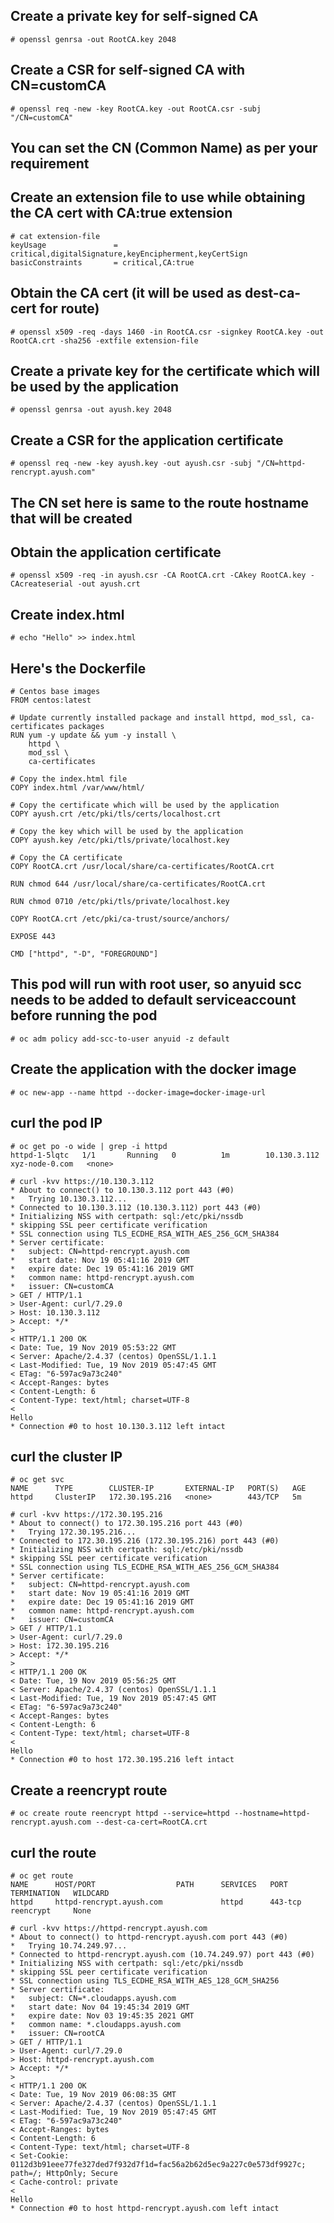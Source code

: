 ## Create a private key for self-signed CA
```
# openssl genrsa -out RootCA.key 2048
```

## Create a CSR for self-signed CA with CN=customCA
```
# openssl req -new -key RootCA.key -out RootCA.csr -subj "/CN=customCA"
```

## You can set the CN (Common Name) as per your requirement

## Create an extension file to use while obtaining the CA cert with CA:true extension
```
# cat extension-file 
keyUsage               = critical,digitalSignature,keyEncipherment,keyCertSign
basicConstraints       = critical,CA:true
```

## Obtain the CA cert (it will be used as dest-ca-cert for route)
```
# openssl x509 -req -days 1460 -in RootCA.csr -signkey RootCA.key -out RootCA.crt -sha256 -extfile extension-file
```

## Create a private key for the certificate which will be used by the application
```
# openssl genrsa -out ayush.key 2048
```

## Create a CSR for the application certificate
``` 
# openssl req -new -key ayush.key -out ayush.csr -subj "/CN=httpd-rencrypt.ayush.com"
```

## The CN set here is same to the route hostname that will be created

## Obtain the application certificate
```
# openssl x509 -req -in ayush.csr -CA RootCA.crt -CAkey RootCA.key -CAcreateserial -out ayush.crt
```

## Create index.html
```
# echo "Hello" >> index.html
```

## Here's the Dockerfile
```
# Centos base images
FROM centos:latest

# Update currently installed package and install httpd, mod_ssl, ca-certificates packages
RUN yum -y update && yum -y install \
    httpd \
    mod_ssl \
    ca-certificates

# Copy the index.html file
COPY index.html /var/www/html/

# Copy the certificate which will be used by the application
COPY ayush.crt /etc/pki/tls/certs/localhost.crt

# Copy the key which will be used by the application
COPY ayush.key /etc/pki/tls/private/localhost.key

# Copy the CA certificate
COPY RootCA.crt /usr/local/share/ca-certificates/RootCA.crt

RUN chmod 644 /usr/local/share/ca-certificates/RootCA.crt

RUN chmod 0710 /etc/pki/tls/private/localhost.key 

COPY RootCA.crt /etc/pki/ca-trust/source/anchors/

EXPOSE 443

CMD ["httpd", "-D", "FOREGROUND"]
```

## This pod will run with root user, so anyuid scc needs to be added to default serviceaccount before running the pod
```
# oc adm policy add-scc-to-user anyuid -z default
```

## Create the application with the docker image
```
# oc new-app --name httpd --docker-image=docker-image-url
```

## curl the pod IP
```
# oc get po -o wide | grep -i httpd
httpd-1-5lqtc   1/1       Running   0          1m        10.130.3.112   xyz-node-0.com   <none>

# curl -kvv https://10.130.3.112
* About to connect() to 10.130.3.112 port 443 (#0)
*   Trying 10.130.3.112...
* Connected to 10.130.3.112 (10.130.3.112) port 443 (#0)
* Initializing NSS with certpath: sql:/etc/pki/nssdb
* skipping SSL peer certificate verification
* SSL connection using TLS_ECDHE_RSA_WITH_AES_256_GCM_SHA384
* Server certificate:
* 	subject: CN=httpd-rencrypt.ayush.com
* 	start date: Nov 19 05:41:16 2019 GMT
* 	expire date: Dec 19 05:41:16 2019 GMT
* 	common name: httpd-rencrypt.ayush.com
* 	issuer: CN=customCA
> GET / HTTP/1.1
> User-Agent: curl/7.29.0
> Host: 10.130.3.112
> Accept: */*
> 
< HTTP/1.1 200 OK
< Date: Tue, 19 Nov 2019 05:53:22 GMT
< Server: Apache/2.4.37 (centos) OpenSSL/1.1.1
< Last-Modified: Tue, 19 Nov 2019 05:47:45 GMT
< ETag: "6-597ac9a73c240"
< Accept-Ranges: bytes
< Content-Length: 6
< Content-Type: text/html; charset=UTF-8
< 
Hello
* Connection #0 to host 10.130.3.112 left intact
```

## curl the cluster IP
```
# oc get svc
NAME      TYPE        CLUSTER-IP       EXTERNAL-IP   PORT(S)   AGE
httpd     ClusterIP   172.30.195.216   <none>        443/TCP   5m

# curl -kvv https://172.30.195.216
* About to connect() to 172.30.195.216 port 443 (#0)
*   Trying 172.30.195.216...
* Connected to 172.30.195.216 (172.30.195.216) port 443 (#0)
* Initializing NSS with certpath: sql:/etc/pki/nssdb
* skipping SSL peer certificate verification
* SSL connection using TLS_ECDHE_RSA_WITH_AES_256_GCM_SHA384
* Server certificate:
* 	subject: CN=httpd-rencrypt.ayush.com
* 	start date: Nov 19 05:41:16 2019 GMT
* 	expire date: Dec 19 05:41:16 2019 GMT
* 	common name: httpd-rencrypt.ayush.com
* 	issuer: CN=customCA
> GET / HTTP/1.1
> User-Agent: curl/7.29.0
> Host: 172.30.195.216
> Accept: */*
> 
< HTTP/1.1 200 OK
< Date: Tue, 19 Nov 2019 05:56:25 GMT
< Server: Apache/2.4.37 (centos) OpenSSL/1.1.1
< Last-Modified: Tue, 19 Nov 2019 05:47:45 GMT
< ETag: "6-597ac9a73c240"
< Accept-Ranges: bytes
< Content-Length: 6
< Content-Type: text/html; charset=UTF-8
< 
Hello
* Connection #0 to host 172.30.195.216 left intact
```

## Create a reencrypt route
```
# oc create route reencrypt httpd --service=httpd --hostname=httpd-rencrypt.ayush.com --dest-ca-cert=RootCA.crt
```

## curl the route
```
# oc get route
NAME      HOST/PORT                  PATH      SERVICES   PORT      TERMINATION   WILDCARD
httpd     httpd-rencrypt.ayush.com             httpd      443-tcp   reencrypt     None

# curl -kvv https://httpd-rencrypt.ayush.com
* About to connect() to httpd-rencrypt.ayush.com port 443 (#0)
*   Trying 10.74.249.97...
* Connected to httpd-rencrypt.ayush.com (10.74.249.97) port 443 (#0)
* Initializing NSS with certpath: sql:/etc/pki/nssdb
* skipping SSL peer certificate verification
* SSL connection using TLS_ECDHE_RSA_WITH_AES_128_GCM_SHA256
* Server certificate:
* 	subject: CN=*.cloudapps.ayush.com
* 	start date: Nov 04 19:45:34 2019 GMT
* 	expire date: Nov 03 19:45:35 2021 GMT
* 	common name: *.cloudapps.ayush.com
* 	issuer: CN=rootCA
> GET / HTTP/1.1
> User-Agent: curl/7.29.0
> Host: httpd-rencrypt.ayush.com
> Accept: */*
> 
< HTTP/1.1 200 OK
< Date: Tue, 19 Nov 2019 06:08:35 GMT
< Server: Apache/2.4.37 (centos) OpenSSL/1.1.1
< Last-Modified: Tue, 19 Nov 2019 05:47:45 GMT
< ETag: "6-597ac9a73c240"
< Accept-Ranges: bytes
< Content-Length: 6
< Content-Type: text/html; charset=UTF-8
< Set-Cookie: 0112d3b91eee77fe327ded7f932d7f1d=fac56a2b62d5ec9a227c0e573df9927c; path=/; HttpOnly; Secure
< Cache-control: private
< 
Hello
* Connection #0 to host httpd-rencrypt.ayush.com left intact
```
